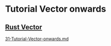 # Tutorial Vector onwards

## [Rust Vector](https://www.programiz.com/rust/vector)

[31-Tutorial-Vector-onwards.md](/documentation/31-Tutorial-Vector-onwards.md)
